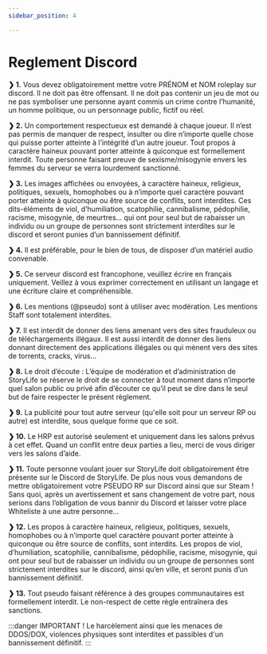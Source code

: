 ```yaml
---
sidebar_position: 4

---
```


# Reglement Discord

**❯ 1.** Vous devez obligatoirement mettre votre PRÉNOM et NOM roleplay sur discord. Il ne doit pas être offensant. Il ne doit pas contenir un jeu de mot ou ne pas symboliser une personne ayant commis un crime contre l’humanité, un homme politique, ou un personnage public, fictif ou réel.

**❯ 2.** Un comportement respectueux est demandé à chaque joueur. Il n’est pas permis de manquer de respect, insulter ou dire n’importe quelle chose qui puisse porter atteinte à l’intégrité d’un autre joueur. Tout propos à caractère haineux pouvant porter atteinte à quiconque est formellement interdit. Toute personne faisant preuve de sexisme/misogynie envers les femmes du serveur se verra lourdement sanctionné.

**❯ 3.** Les images affichées ou envoyées, à caractère haineux, religieux, politiques, sexuels, homophobes ou à n’importe quel caractère pouvant porter atteinte à quiconque ou être source de conflits, sont interdites. Ces dits-éléments de viol, d’humiliation, scatophilie, cannibalisme, pédophilie, racisme, misogynie, de meurtres... qui ont pour seul but de rabaisser un individu ou un groupe de personnes sont strictement interdites sur le discord et seront punies d’un bannissement définitif.

**❯ 4.** Il est préférable, pour le bien de tous, de disposer d’un matériel audio convenable.

**❯ 5.** Ce serveur discord est francophone, veuillez écrire en français uniquement. Veillez à vous exprimer correctement en utilisant un langage et une écriture claire et compréhensible.

**❯ 6.** Les mentions (@pseudo) sont à utiliser avec modération. Les mentions Staff sont totalement interdites.

**❯ 7.** Il est interdit de donner des liens amenant vers des sites frauduleux ou de téléchargements illégaux. Il est aussi interdit de donner des liens donnant directement des applications illégales ou qui mènent vers des sites de torrents, cracks, virus...

**❯ 8.** Le droit d’écoute : L’équipe de modération et d’administration de StoryLife se réserve le droit de se connecter à tout moment dans n’importe quel salon public ou privé afin d’écouter ce qu’il peut se dire dans le seul but de faire respecter le présent règlement.

**❯ 9.** La publicité pour tout autre serveur (qu'elle soit pour un serveur RP ou autre) est interdite, sous quelque forme que ce soit.

**❯ 10.** Le HRP est autorisé seulement et uniquement dans les salons prévus à cet effet. Quand un conflit entre deux parties a lieu, merci de vous diriger vers les salons d’aide.

**❯ 11.** Toute personne voulant jouer sur StoryLife doit obligatoirement être présente sur le Discord de StoryLife. De plus nous vous demandons de mettre obligatoirement votre PSEUDO RP sur Discord ainsi que sur Steam ! Sans quoi, après un avertissement et sans changement de votre part, nous serions dans l’obligation de vous bannir du Discord et laisser votre place Whiteliste à une autre personne…

**❯ 12.** Les propos à caractère haineux, religieux, politiques, sexuels, homophobes ou à n’importe quel caractère pouvant porter atteinte à quiconque ou être source de conflits, sont interdits. Les propos de viol, d’humiliation, scatophilie, cannibalisme, pédophilie, racisme, misogynie, qui ont pour seul but de rabaisser un individu ou un groupe de personnes sont strictement interdites sur le discord, ainsi qu’en ville, et seront punis d’un bannissement définitif.

**❯ 13.** Tout pseudo faisant référence à des groupes communautaires est formellement interdit. Le non-respect de cette règle entraînera des sanctions.

:::danger IMPORTANT !
Le harcèlement ainsi que les menaces de DDOS/DOX, violences physiques sont interdites et passibles d'un bannissement définitif.
:::